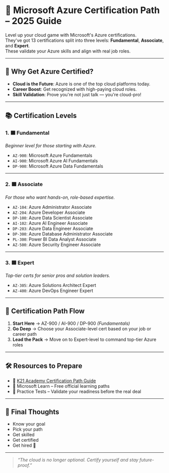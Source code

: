 # 🚀 Microsoft Azure Certification Path – 2025 Guide

Level up your cloud game with Microsoft's Azure certifications.  
They've got 13 certifications split into three levels: **Fundamental**, **Associate**, and **Expert**.  
These validate your Azure skills and align with real job roles.

---

## 🧠 Why Get Azure Certified?

- **Cloud is the Future**: Azure is one of the top cloud platforms today.
- **Career Boost**: Get recognized with high-paying cloud roles.
- **Skill Validation**: Prove you're not just talk — you're cloud-pro!

---

## 📚 Certification Levels

### 1. 🟦 Fundamental

_Beginner level for those starting with Azure._

- `AZ-900`: Microsoft Azure Fundamentals  
- `AI-900`: Microsoft Azure AI Fundamentals  
- `DP-900`: Microsoft Azure Data Fundamentals  

---

### 2. 🟪 Associate

_For those who want hands-on, role-based expertise._

- `AZ-104`: Azure Administrator Associate  
- `AZ-204`: Azure Developer Associate  
- `DP-100`: Azure Data Scientist Associate  
- `AI-102`: Azure AI Engineer Associate  
- `DP-203`: Azure Data Engineer Associate  
- `DP-300`: Azure Database Administrator Associate  
- `PL-300`: Power BI Data Analyst Associate  
- `AZ-500`: Azure Security Engineer Associate  

---

### 3. 🟥 Expert

_Top-tier certs for senior pros and solution leaders._

- `AZ-305`: Azure Solutions Architect Expert  
- `AZ-400`: Azure DevOps Engineer Expert  

---

## 🔄 Certification Path Flow

1. **Start Here** → AZ-900 / AI-900 / DP-900 *(Fundamentals)*  
2. **Go Deep** → Choose your Associate-level cert based on your job or career path  
3. **Lead the Pack** → Move on to Expert-level to command top-tier Azure roles

---

## 🛠️ Resources to Prepare

- 🔗 [K21 Academy Certification Path Guide](https://k21academy.com/microsoft-azure/certification-path)
- 📘 Microsoft Learn – Free official learning paths
- 📝 Practice Tests – Validate your readiness before the real deal

---

## 🎯 Final Thoughts

- Know your goal  
- Pick your path  
- Get skilled  
- Get certified  
- Get hired 🚀

---

> _“The cloud is no longer optional. Certify yourself and stay future-proof.”_


